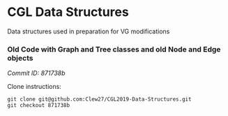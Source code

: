 # CGL Data Structures
Data structures used in preparation for VG modifications

### Old Code with Graph and Tree classes and old Node and Edge objects
*Commit ID: 871738b*

Clone instructions:
```
git clone git@github.com:Clew27/CGL2019-Data-Structures.git
git checkout 871738b
```
